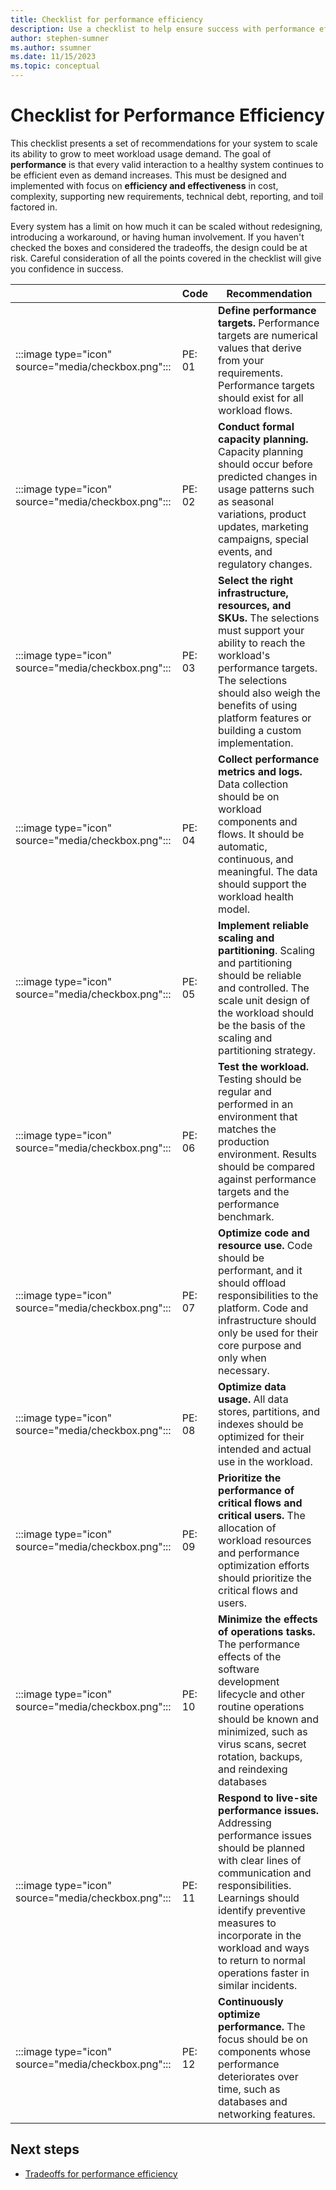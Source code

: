 ```yaml
---
title: Checklist for performance efficiency
description: Use a checklist to help ensure success with performance efficiency.  
author: stephen-sumner
ms.author: ssumner
ms.date: 11/15/2023
ms.topic: conceptual
---
```


# Checklist for Performance Efficiency

This checklist presents a set of recommendations for your system to scale its ability to grow to meet workload usage demand. The goal of **performance** is that every valid interaction to a healthy system continues to be efficient even as demand increases. This must be designed and implemented with focus on **efficiency and effectiveness** in cost, complexity, supporting new requirements, technical debt, reporting, and toil factored in.

Every system has a limit on how much it can be scaled without redesigning, introducing a workaround, or having human involvement. If you haven't checked the boxes and considered the tradeoffs, the design could be at risk. Careful consideration of all the points covered in the checklist will give you confidence in success.

||  Code|        Recommendation|
|-|-|-|
| :::image type="icon" source="media/checkbox.png":::|PE: 01| **Define performance targets.** Performance targets are numerical values that derive from your requirements. Performance targets should exist for all workload flows.|
| :::image type="icon" source="media/checkbox.png":::|PE: 02|      **Conduct formal capacity planning.** Capacity planning should occur before predicted changes in usage patterns such as seasonal variations, product updates, marketing campaigns, special events, and regulatory changes.|
| :::image type="icon" source="media/checkbox.png":::|  PE: 03|      **Select the right infrastructure, resources, and SKUs.** The selections must support your ability to reach the workload's performance targets. The selections should also weigh the benefits of using platform features or building a custom implementation.|
| :::image type="icon" source="media/checkbox.png":::|  PE: 04 |     **Collect performance metrics and logs.** Data collection should be on workload components and flows. It should be automatic, continuous, and meaningful. The data should support the workload health model.|
| :::image type="icon" source="media/checkbox.png":::|  PE: 05  |    **Implement reliable scaling and partitioning**. Scaling and partitioning should be reliable and controlled. The scale unit design of the workload should be the basis of the scaling and partitioning strategy.|
| :::image type="icon" source="media/checkbox.png":::  |PE: 06     | **Test the** **workload.** Testing should be regular and performed in an environment that matches the production environment. Results should be compared against performance targets and the performance benchmark.|
| :::image type="icon" source="media/checkbox.png":::|PE: 07|      **Optimize code and resource use.** Code should be performant, and it should offload responsibilities to the platform. Code and infrastructure should only be used for their core purpose and only when necessary.|
| :::image type="icon" source="media/checkbox.png":::|  PE: 08|      **Optimize data usage.** All data stores, partitions, and indexes should be optimized for their intended and actual use in the workload.|
| :::image type="icon" source="media/checkbox.png":::|  PE: 09|      **Prioritize the performance of critical flows and critical users.** The allocation of workload resources and performance optimization efforts should prioritize the critical flows and users.|
| :::image type="icon" source="media/checkbox.png":::|  PE: 10|      **Minimize the effects of operations tasks.** The performance effects of the software development lifecycle and other routine operations should be known and minimized, such as virus scans, secret rotation, backups, and reindexing databases|
| :::image type="icon" source="media/checkbox.png":::|  PE: 11|      **Respond to live-site performance issues.** Addressing performance issues should be planned with clear lines of communication and responsibilities. Learnings should identify preventive measures to incorporate in the workload and ways to return to normal operations faster in similar incidents.|
| :::image type="icon" source="media/checkbox.png":::|  PE: 12|      **Continuously optimize performance.** The focus should be on components whose performance deteriorates over time, such as databases and networking features.|

## Next steps 

- [Tradeoffs for performance efficiency](tradeoffs.md)
